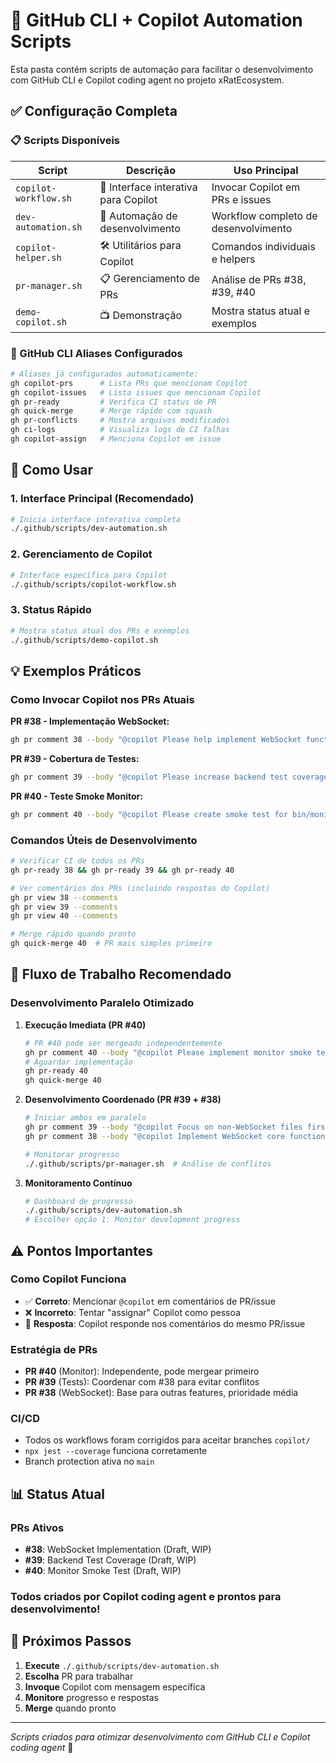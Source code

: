 # 🤖 GitHub CLI + Copilot Automation Scripts

Esta pasta contém scripts de automação para facilitar o desenvolvimento com GitHub CLI e Copilot coding agent no projeto xRatEcosystem.

## ✅ Configuração Completa

### 📋 Scripts Disponíveis

| Script                | Descrição                            | Uso Principal                        |
| --------------------- | ------------------------------------ | ------------------------------------ |
| `copilot-workflow.sh` | 🤖 Interface interativa para Copilot | Invocar Copilot em PRs e issues      |
| `dev-automation.sh`   | 🚀 Automação de desenvolvimento      | Workflow completo de desenvolvimento |
| `copilot-helper.sh`   | 🛠️ Utilitários para Copilot          | Comandos individuais e helpers       |
| `pr-manager.sh`       | 📋 Gerenciamento de PRs              | Análise de PRs #38, #39, #40         |
| `demo-copilot.sh`     | 📺 Demonstração                      | Mostra status atual e exemplos       |

### 🔧 GitHub CLI Aliases Configurados

```bash
# Aliases já configurados automaticamente:
gh copilot-prs      # Lista PRs que mencionam Copilot
gh copilot-issues   # Lista issues que mencionam Copilot
gh pr-ready         # Verifica CI status de PR
gh quick-merge      # Merge rápido com squash
gh pr-conflicts     # Mostra arquivos modificados
gh ci-logs          # Visualiza logs de CI falhas
gh copilot-assign   # Menciona Copilot em issue
```

## 🚀 Como Usar

### 1. Interface Principal (Recomendado)

```bash
# Inicia interface interativa completa
./.github/scripts/dev-automation.sh
```

### 2. Gerenciamento de Copilot

```bash
# Interface específica para Copilot
./.github/scripts/copilot-workflow.sh
```

### 3. Status Rápido

```bash
# Mostra status atual dos PRs e exemplos
./.github/scripts/demo-copilot.sh
```

## 💡 Exemplos Práticos

### Como Invocar Copilot nos PRs Atuais

**PR #38 - Implementação WebSocket:**

```bash
gh pr comment 38 --body "@copilot Please help implement WebSocket functionality. Focus on socket.io integration with JWT authentication and room-based messaging."
```

**PR #39 - Cobertura de Testes:**

```bash
gh pr comment 39 --body "@copilot Please increase backend test coverage to 80%. Focus on models/Data.js, models/User.js, and middleware/rateLimiter.js."
```

**PR #40 - Teste Smoke Monitor:**

```bash
gh pr comment 40 --body "@copilot Please create smoke test for bin/monitorDevOps.js and CI job. Use dry-run mode to avoid calling real APIs."
```

### Comandos Úteis de Desenvolvimento

```bash
# Verificar CI de todos os PRs
gh pr-ready 38 && gh pr-ready 39 && gh pr-ready 40

# Ver comentários dos PRs (incluindo respostas do Copilot)
gh pr view 38 --comments
gh pr view 39 --comments
gh pr view 40 --comments

# Merge rápido quando pronto
gh quick-merge 40  # PR mais simples primeiro
```

## 🎯 Fluxo de Trabalho Recomendado

### Desenvolvimento Paralelo Otimizado

1. **Execução Imediata (PR #40)**

   ```bash
   # PR #40 pode ser mergeado independentemente
   gh pr comment 40 --body "@copilot Please implement monitor smoke test"
   # Aguardar implementação
   gh pr-ready 40
   gh quick-merge 40
   ```

2. **Desenvolvimento Coordenado (PR #39 + #38)**

   ```bash
   # Iniciar ambos em paralelo
   gh pr comment 39 --body "@copilot Focus on non-WebSocket files first"
   gh pr comment 38 --body "@copilot Implement WebSocket core functionality"

   # Monitorar progresso
   ./.github/scripts/pr-manager.sh  # Análise de conflitos
   ```

3. **Monitoramento Contínuo**
   ```bash
   # Dashboard de progresso
   ./.github/scripts/dev-automation.sh
   # Escolher opção 1: Monitor development progress
   ```

## ⚠️ Pontos Importantes

### Como Copilot Funciona

- ✅ **Correto**: Mencionar `@copilot` em comentários de PR/issue
- ❌ **Incorreto**: Tentar "assignar" Copilot como pessoa
- 🔄 **Resposta**: Copilot responde nos comentários do mesmo PR/issue

### Estratégia de PRs

- **PR #40** (Monitor): Independente, pode mergear primeiro
- **PR #39** (Tests): Coordenar com #38 para evitar conflitos
- **PR #38** (WebSocket): Base para outras features, prioridade média

### CI/CD

- Todos os workflows foram corrigidos para aceitar branches `copilot/`
- `npx jest --coverage` funciona corretamente
- Branch protection ativa no `main`

## 📊 Status Atual

### PRs Ativos

- **#38**: WebSocket Implementation (Draft, WIP)
- **#39**: Backend Test Coverage (Draft, WIP)
- **#40**: Monitor Smoke Test (Draft, WIP)

### Todos criados por Copilot coding agent e prontos para desenvolvimento!

## 🔄 Próximos Passos

1. **Execute** `./.github/scripts/dev-automation.sh`
2. **Escolha** PR para trabalhar
3. **Invoque** Copilot com mensagem específica
4. **Monitore** progresso e respostas
5. **Merge** quando pronto

---

_Scripts criados para otimizar desenvolvimento com GitHub CLI e Copilot coding agent_ 🚀
